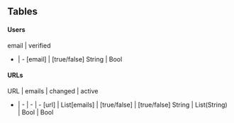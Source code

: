 ## Tables
#### Users
email   | verified
- | -
[email] | [true/false]
String  | Bool

#### URLs
URL    | emails       | changed      | active
- | - | - | -
[url]  | List[emails] | [true/false] | [true/false]
String | List(String) | Bool         | Bool